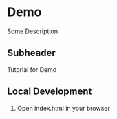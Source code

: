 # Demo

Some Description

## Subheader

Tutorial for Demo 

## Local Development

1. Open index.html in your browser

